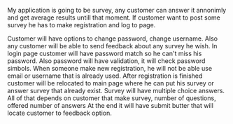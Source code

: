 My application is going to be survey, any customer can answer it annonimly and get average results untill that moment. If customer want to post some survey he has to make registration and log to page. 

Customer will have options to change password, change username.
Also any customer will be able to send feedback about any survey he wish.
In login page customer will have password match so he can't miss his password.
Also password will have validation, it will check password simbols.
When someone make new registration, he will not be able use email or username that is already used.
After registration is finished customer will be relocated to main page where he can put his survey or answer survey that already exist.
Survey will have multiple choice answers.
All of that depends on customer that make survey, number of questions, offered number of answers
At the end it will have submit butter that will locate customer to feedback option.
